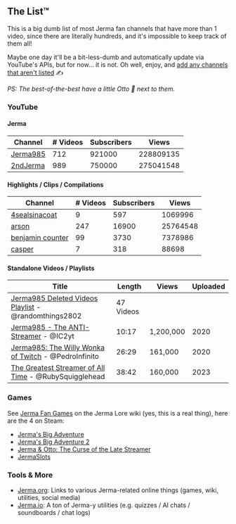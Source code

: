 ## The List™️

This is a big dumb list of most Jerma fan channels that have more than 1 video, since there are literally hundreds, and it's impossible to keep track of them all!

Maybe one day it'll be a bit-less-dumb and automatically update via YouTube's APIs, but for now... it is not. Oh well, enjoy, and [add any channels that aren't listed](https://github.com/JakeSteam/Jerma/) ✍️

*PS: The best-of-the-best have a little Otto 🐶 next to them.*

### YouTube



#### Jerma
| Channel | # Videos | Subscribers | Views |
| --- | --- | --- | --- |
| [Jerma985](https://youtube.com/@jerma985) | 712 | 921000 | 228809135 |
| [2ndJerma](https://youtube.com/@2ndjerma) | 989 | 750000 | 275041548 |


#### Highlights / Clips / Compilations
| Channel | # Videos | Subscribers | Views |
| --- | --- | --- | --- |
| [4sealsinacoat](https://youtube.com/@4sealsinacoat697) | 9 | 597 | 1069996 |
| [arson](https://youtube.com/@arsonclips) | 247 | 16900 | 25764548 |
| [benjamin counter](https://youtube.com/@benjamincounter) | 99 | 3730 | 7378986 |
| [casper](https://youtube.com/@casperclips) | 7 | 318 | 88698 |


#### Standalone Videos / Playlists

| Title | Length | Views | Uploaded |
| --- | --- | --- | --- |
| [Jerma985 Deleted Videos Playlist](https://www.youtube.com/playlist?list=PL9haG0G7kUOiKVQ-Iw7LO7fgQUG3xx2L9) - @randomthings2802 | 47 Videos | | |
| [Jerma985 - The ANTI-Streamer](https://www.youtube.com/watch?v=v80fUUqmOgE) - @IC2yt | 10:17 | 1,200,000 | 2020 |
| [Jerma985: The Willy Wonka of Twitch](https://www.youtube.com/watch?v=yfUs1H4WptI) - @PedroInfinito | 26:29 | 161,000 | 2020 |
| [The Greatest Streamer of All Time](https://www.youtube.com/watch?v=LLb0lwvM6mE) - @RubySquigglehead | 38:42 | 160,000 | 2023 |

### Games

See [Jerma Fan Games](https://jerma-lore.fandom.com/wiki/Jerma_Fan_Games) on the Jerma Lore wiki (yes, this is a real thing), here are the 4 on Steam:

* [Jerma's Big Adventure](https://store.steampowered.com/app/1722570/Jermas_Big_Adventure/)
* [Jerma's Big Adventure 2](https://store.steampowered.com/app/2227100/Jermas_Big_Adventure_2/)
* [Jerma & Otto: The Curse of the Late Streamer](https://store.steampowered.com/app/1669490/Jerma__Otto_The_Curse_of_the_Late_Streamer/)
* [JermaSlots](https://store.steampowered.com/app/1032520/JermaSlots/)

### Tools & More

* [Jerma.org](https://www.jerma.org/): Links to various Jerma-related online things (games, wiki, utilities, social media)
* [Jerma.io](https://jerma.io): A ton of Jerma-y utilities (e.g. quizzes / AI chats / soundboards / chat logs)
